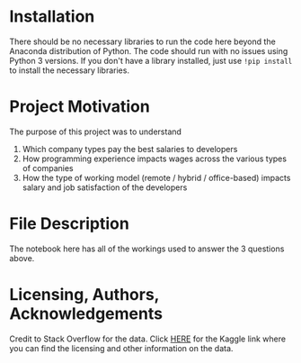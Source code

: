 # Installation
There should be no necessary libraries to run the code here beyond the Anaconda distribution of Python. The code should run with no issues using Python 3 versions.
If you don't have a library installed, just use `!pip install` to install the necessary libraries.

# Project Motivation
The purpose of this project was to understand
1. Which company types pay the best salaries to developers
2. How programming experience impacts wages across the various types of companies
3. How the type of working model (remote / hybrid / office-based) impacts salary and job satisfaction of the developers

# File Description
The notebook here has all of the workings used to answer the 3 questions above.

# Licensing, Authors, Acknowledgements
Credit to Stack Overflow for the data. Click [HERE](https://www.kaggle.com/datasets/stackoverflow/so-survey-2017) for the Kaggle link where you can find the licensing and other information on the data.
